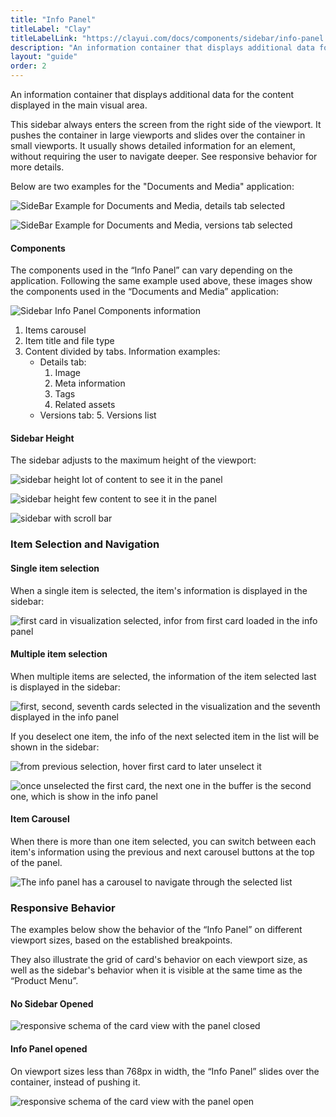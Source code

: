 ```yaml
---
title: "Info Panel"
titleLabel: "Clay"
titleLabelLink: "https://clayui.com/docs/components/sidebar/info-panel.html"
description: "An information container that displays additional data for the content displayed in the main visual area."
layout: "guide"
order: 2
---
```


An information container that displays additional data for the content displayed in the main visual area.

This sidebar always enters the screen from the right side of the viewport. It pushes the container in large viewports and slides over the container in small viewports. It usually shows detailed information for an element, without requiring the user to navigate deeper. See responsive behavior for more details.

Below are two examples for the "Documents and Media" application:

![SideBar Example for Documents and Media, details tab selected](/images/lexicon/SidebarInfoPanelHeight1.jpg) 

![SideBar Example for Documents and Media, versions tab selected](/images/lexicon/SidebarInfoPanelHeight2.jpg) 

#### Components

The components used in the “Info Panel” can vary depending on the application. Following the same example used above, these images show the components used in the “Documents and Media” application:

![Sidebar Info Panel Components information](/images/lexicon/SidebarInfoPanelComponents.jpg) 

1. Items carousel
2. Item title and file type
3. Content divided by tabs. Information examples:
    - Details tab:
        1. Image
        2. Meta information
        3. Tags
        4. Related assets
    - Versions tab:
        5. Versions list

#### Sidebar Height
The sidebar adjusts to the maximum height of the viewport: 

![sidebar height lot of content to see it in the panel](/images/lexicon/SidebarInfoPanelHeight1.jpg) 

![sidebar height few content to see it in the panel](/images/lexicon/SidebarInfoPanelHeight2.jpg) 

![sidebar with scroll bar](/images/lexicon/SidebarInfoPanelHeight3.jpg) 

### Item Selection and Navigation

#### Single item selection
When a single item is selected, the item's information is displayed in the sidebar:

![first card in visualization selected, infor from first card loaded in the info panel](/images/lexicon/SidebarInfoPanelSelectionSingle.jpg) 

#### Multiple item selection
When multiple items are selected, the information of the item selected last is displayed in the sidebar:

![first, second, seventh cards selected in the visualization and the seventh displayed in the info panel](/images/lexicon/SidebarInfoPanelSelectionMulti1.jpg) 

If you deselect one item, the info of the next selected item in the list will be shown in the sidebar:

![from previous selection, hover first card to later unselect it](/images/lexicon/SidebarInfoPanelSelectionMulti2.jpg) 

![once unselected the first card, the next one in the buffer is the second one, which is show in the info panel](/images/lexicon/SidebarInfoPanelSelectionMulti3.jpg) 

#### Item Carousel

When there is more than one item selected, you can switch between each item's information using the previous and next carousel buttons at the top of the panel.

![The info panel has a carousel to navigate through the selected list](/images/lexicon/SidebarInfoPanelCarousel1.jpg) 

### Responsive Behavior

The examples below show the behavior of the “Info Panel” on different viewport sizes, based on the established breakpoints.

They also illustrate the grid of card's behavior on each viewport size, as well as the sidebar's behavior when it is visible at the same time as the “Product Menu”.

#### No Sidebar Opened

![responsive schema of the card view with the panel closed](/images/lexicon/SidebarInfoPanelRespIPClose.jpg) 


#### Info Panel opened
On viewport sizes less than 768px in width, the “Info Panel” slides over the container, instead of pushing it.

![responsive schema of the card view with the panel open](/images/lexicon/SidebarInfoPanelRespIPOpen.jpg) 
